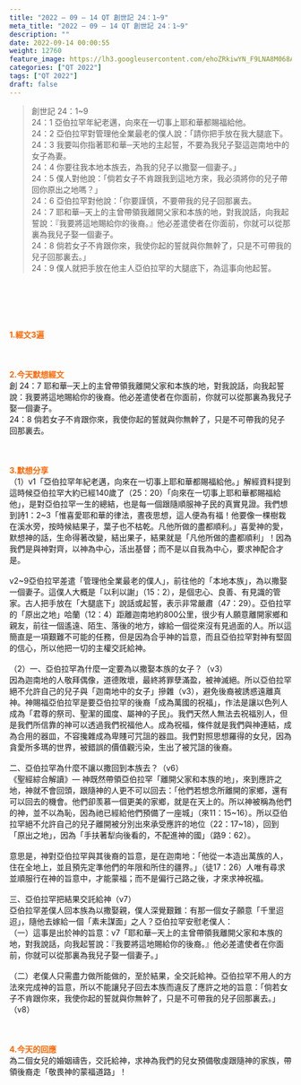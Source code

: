 ```yaml
---
title: "2022 – 09 – 14 QT 創世記 24：1~9"
meta_title: "2022 – 09 – 14 QT 創世記 24：1~9"
description: ""
date: 2022-09-14 00:00:55
weight: 12760
feature_image: https://lh3.googleusercontent.com/ehoZRkiwYN_F9LNA8M068AYxt73EavCZno-PD1cJRuf5BbSkQVUWr3gNEbt5kSs28Pb_Elg17kSrtf9ybWvojWoMV6I4tPM3vGRGDq6GkKkPdL2Gut4QAIw4-uykKUAtNiKgQKntvsU=w800
categories: ["QT 2022"]
tags: ["QT 2022"]
draft: false
---
```


<blockquote>創世記 24：1~9<br />
24：1 亞伯拉罕年紀老邁，向來在一切事上耶和華都賜福給他。<br />
24：2 亞伯拉罕對管理他全業最老的僕人說：「請你把手放在我大腿底下。<br />
24：3 我要叫你指著耶和華─天地的主起誓，不要為我兒子娶這迦南地中的女子為妻。<br />
24：4 你要往我本地本族去，為我的兒子以撒娶一個妻子。」<br />
24：5 僕人對他說：「倘若女子不肯跟我到這地方來，我必須將你的兒子帶回你原出之地嗎？」<br />
24：6 亞伯拉罕對他說：「你要謹慎，不要帶我的兒子回那裏去。<br />
24：7 耶和華─天上的主曾帶領我離開父家和本族的地，對我說話，向我起誓說：『我要將這地賜給你的後裔。』他必差遣使者在你面前，你就可以從那裏為我兒子娶一個妻子。<br />
24：8 倘若女子不肯跟你來，我使你起的誓就與你無幹了，只是不可帶我的兒子回那裏去。」<br />
24：9 僕人就把手放在他主人亞伯拉罕的大腿底下，為這事向他起誓。</blockquote><br />
&nbsp;<br />
<br />
&nbsp;<br />
<br />
<span style="color: #ff6600;"><strong>1.經文3遍</strong></span><br />
<br />
&nbsp;<br />
<br />
<span style="color: #ff6600;"><strong>2.今天默想經文<br />
</strong></span>創 24：7 耶和華─天上的主曾帶領我離開父家和本族的地，對我說話，向我起誓說：我要將這地賜給你的後裔。他必差遣使者在你面前，你就可以從那裏為我兒子娶一個妻子。<br />
24：8 倘若女子不肯跟你來，我使你起的誓就與你無幹了，只是不可帶我的兒子回那裏去。<br />
<br />
&nbsp;<br />
<br />
<strong><span style="color: #ff6600;">3.默想分享<br />
</span></strong>（1）v1「亞伯拉罕年紀老邁，向來在一切事上耶和華都賜福給他。」解經資料提到這時候亞伯拉罕大約已經140歲了（25：20）「向來在一切事上耶和華都賜福給他」，是對亞伯拉罕一生的總結，也是每一個跟隨順服神子民的真實見證。我們想到詩1：2~3「惟喜愛耶和華的律法，晝夜思想，這人便為有福！他要像一棵樹栽在溪水旁，按時候結果子，葉子也不枯乾。凡他所做的盡都順利。」喜愛神的愛，默想神的話，生命得著改變，結出果子，結果就是「凡他所做的盡都順利」！因為我們是與神對齊，以神為中心，活出基督；而不是以自我為中心，要求神配合才是。<br />
<br />
v2~9亞伯拉罕差遣「管理他全業最老的僕人」，前往他的「本地本族」，為以撒娶一個妻子。這僕人大概是「以利以謝」（15：2），是個忠心、良善、有見識的管家。古人把手放在「大腿底下」說話或起誓，表示非常嚴肅（47：29）。亞伯拉罕的「原出之地」哈蘭（12：4）距離迦南地約800公里，很少有人願意離開家鄉和親友，前往一個遙遠、陌生、落後的地方，嫁給一個從來沒有見過面的人。所以這簡直是一項艱難不可能的任務，但是因為合乎神的旨意，而且亞伯拉罕對神有堅固的信心，所以他把一切的主權交託給神。<br />
<br />
（2）一、亞伯拉罕為什麼一定要為以撒娶本族的女子？（v3）<br />
因為迦南地的人敬拜偶像，道德敗壞，最終將罪孽滿盈，被神滅絕。所以亞伯拉罕絕不允許自己的兒子與「迦南地中的女子」摻雜（v3），避免後裔被誘惑遠離真神。神賜福亞伯拉罕是要亞伯拉罕的後裔「成為萬國的祝福」，作法是讓以色列人成為「君尊的祭司、聖潔的國度、屬神的子民」。我們天然人無法去祝福別人，但是我們所信靠的神可以透過我們祝福他人。成為祝福，條件就是我們與神連結，成為合用的器皿，不容攙雜成為卑賤可咒詛的器皿。我們對照思想羅得的女兒，因為貪愛所多瑪的世界，被錯誤的價值觀污染，生出了被咒詛的後裔。<br />
<br />
二、亞伯拉罕為什麼不讓以撒回到本族去？（v6）<br />
《聖經綜合解讀》— 神既然帶領亞伯拉罕「離開父家和本族的地」，來到應許之地，神就不會回頭，跟隨神的人更不可以回去：「他們若想念所離開的家鄉，還有可以回去的機會。他們卻羡慕一個更美的家鄉，就是在天上的。所以神被稱為他們的神，並不以為恥，因為祂已經給他們預備了一座城」（來11：15~16）。所以亞伯拉罕絕不允許自己的兒子離開被分別出來承受應許的地位（22：17~18），回到「原出之地」，因為「手扶著犁向後看的，不配進神的國」（路9：62）。<br />
<br />
意思是，神對亞伯拉罕與其後裔的旨意，是在迦南地：「他從一本造出萬族的人，住在全地上，並且預先定準他們的年限和所住的疆界。」（徒17：26）人唯有尋求並順服行在神的旨意中，才能蒙福；而不是偏行己路之後，才來求神祝福。<br />
<br />
三、亞伯拉罕把結果交託給神（v7）<br />
亞伯拉罕差僕人回本族為以撒娶親，僕人深覺艱難：有那一個女子願意「千里迢迢」，隨他去嫁給一個「素未謀面」之人？亞伯拉罕安慰老僕人：<br />
（一）這事是出於神的旨意：v7「耶和華─天上的主曾帶領我離開父家和本族的地，對我說話，向我起誓說：『我要將這地賜給你的後裔。』他必差遣使者在你面前，你就可以從那裏為我兒子娶一個妻子。」<br />
<br />
（二）老僕人只需盡力做所能做的，至於結果，全交託給神。亞伯拉罕不用人的方法來完成神的旨意，所以不能讓兒子回去本族而違反了應許之地的旨意：「倘若女子不肯跟你來，我使你起的誓就與你無幹了，只是不可帶我的兒子回那裏去。」（v8）<br />
<br />
&nbsp;<br />
<br />
<strong><span style="color: #ff6600;">4.今天的回應<br />
</span></strong>為二個女兒的婚姻禱告，交託給神，求神為我們的兒女預備敬虔跟隨神的家族，帶領後裔走「敬畏神的蒙福道路」！<br />
<br />
&nbsp;
        